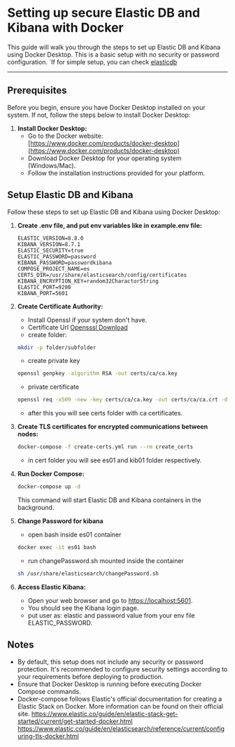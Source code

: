 # Setting up secure Elastic DB and Kibana with Docker

This guide will walk you through the steps to set up Elastic DB and Kibana using Docker Desktop. This is a basic setup with no security or password configuration.
`If for simple setup, you can check [elasticdb](./../elasticdb/readme.md)  

---

## Prerequisites

Before you begin, ensure you have Docker Desktop installed on your system. If not, follow the steps below to install Docker Desktop:

1. **Install Docker Desktop:**
   - Go to the Docker website: [https://www.docker.com/products/docker-desktop](https://www.docker.com/products/docker-desktop)
   - Download Docker Desktop for your operating system (Windows/Mac).
   - Follow the installation instructions provided for your platform.

## Setup Elastic DB and Kibana

Follow these steps to set up Elastic DB and Kibana using Docker Desktop:

1. **Create .env file, and put env variables like in example.env file:**

   ```env
   ELASTIC_VERSION=8.8.0
   KIBANA_VERSION=8.7.1
   ELASTIC_SECURITY=true
   ELASTIC_PASSWORD=password
   KIBANA_PASSWORD=passwordkibana
   COMPOSE_PROJECT_NAME=es
   CERTS_DIR=/usr/share/elasticsearch/config/certificates
   KIBANA_ENCRYPTION_KEY=random32CharactorString
   ELASTIC_PORT=9200
   KIBANA_PORT=5601

   ```

2. **Create Certificate Authority:**
   - Install Openssl if your system don't have.
   - Certificate Url [Opensssl Download](https://knowledge.digicert.com/solution/generate-a-certificate-signing-request-using-openssl-on-microsoft-windows-system)
   - create folder:

   ```bash
   mkdir -p folder/subfolder
   ```

   - create private key

   ```bash
   openssl genpkey -algorithm RSA -out certs/ca/ca.key 
   ```

   - private certificate

   ```bash
   openssl req -x509 -new -key certs/ca/ca.key -out certs/ca/ca.crt -days 36500
   ```

   - after this you will see certs folder with ca certificates.

3. **Create TLS certificates for encrypted communications between nodes:**

   ```bash
   docker-compose -f create-certs.yml run --rm create_certs
   ```  

   - in cert folder you will see es01 and kib01 folder respectively.

4. **Run Docker Compose:**

   ```bash
   docker-compose up -d
   ```

   This command will start Elastic DB and Kibana containers in the background.

5. **Change Password for kibana**

   - open bash inside es01 container

   ```bash
   docker exec -it es01 bash
   ```  

   - run changePassword.sh mounted inside the container

   ```bash
   sh /usr/share/elasticsearch/changePassword.sh
   ```

6. **Access Elastic Kibana:**
   - Open your web browser and go to [https://localhost:5601](https://localhost:5601).
   - You should see the Kibana login page.
   - put user as: elastic and password value from your env file ELASTIC_PASSWORD.

## Notes

- By default, this setup does not include any security or password protection. It's recommended to configure security settings according to your requirements before deploying to production.
- Ensure that Docker Desktop is running before executing Docker Compose commands.
- Docker-compose follows Elastic's official documentation for creating a Elastic Stack on Docker. More information can be found on their official site.
<https://www.elastic.co/guide/en/elastic-stack-get-started/current/get-started-docker.html>
<https://www.elastic.co/guide/en/elasticsearch/reference/current/configuring-tls-docker.html>
